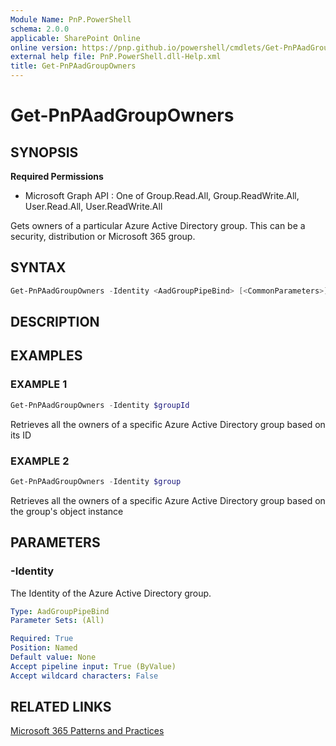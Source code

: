 ```yaml
---
Module Name: PnP.PowerShell
schema: 2.0.0
applicable: SharePoint Online
online version: https://pnp.github.io/powershell/cmdlets/Get-PnPAadGroupOwners.html
external help file: PnP.PowerShell.dll-Help.xml
title: Get-PnPAadGroupOwners
---
```

  
# Get-PnPAadGroupOwners

## SYNOPSIS

**Required Permissions**

  * Microsoft Graph API : One of Group.Read.All, Group.ReadWrite.All, User.Read.All, User.ReadWrite.All

Gets owners of a particular Azure Active Directory group. This can be a security, distribution or Microsoft 365 group.

## SYNTAX

```powershell
Get-PnPAadGroupOwners -Identity <AadGroupPipeBind> [<CommonParameters>]
```

## DESCRIPTION

## EXAMPLES

### EXAMPLE 1
```powershell
Get-PnPAadGroupOwners -Identity $groupId
```

Retrieves all the owners of a specific Azure Active Directory group based on its ID

### EXAMPLE 2
```powershell
Get-PnPAadGroupOwners -Identity $group
```

Retrieves all the owners of a specific Azure Active Directory group based on the group's object instance

## PARAMETERS

### -Identity
The Identity of the Azure Active Directory group.

```yaml
Type: AadGroupPipeBind
Parameter Sets: (All)

Required: True
Position: Named
Default value: None
Accept pipeline input: True (ByValue)
Accept wildcard characters: False
```

## RELATED LINKS

[Microsoft 365 Patterns and Practices](https://aka.ms/m365pnp)